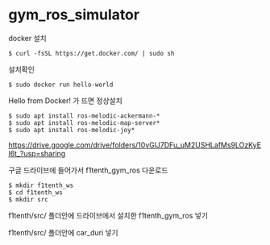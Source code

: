 # gym_ros_simulator

docker 설치

    $ curl -fsSL https://get.docker.com/ | sudo sh

설치확인

    $ sudo docker run hello-world

Hello from Docker! 가 뜨면 정상설치

    $ sudo apt install ros-melodic-ackermann-*
    $ sudo apt install ros-melodic-map-server*
    $ sudo apt install ros-melodic-joy*


https://drive.google.com/drive/folders/10vGlJ7DFu_uM2USHLafMs9LOzKyEl6t_?usp=sharing

구글 드라이브에 들어가서 f1tenth_gym_ros 다운로드

    $ mkdir f1tenth_ws
    $ cd f1tenth_ws
    $ mkdir src


f1tenth/src/ 폴더안에 드라이브에서 설치한 f1tenth_gym_ros 넣기

f1tenth/src/ 폴더안에 car_duri 넣기
